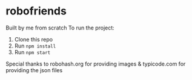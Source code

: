 # robofriends
Built by me from scratch
To run the project:

1. Clone this repo
2. Run `npm install`
3. Run `npm start`


Special thanks to robohash.org for providing images & typicode.com for providing the json files

